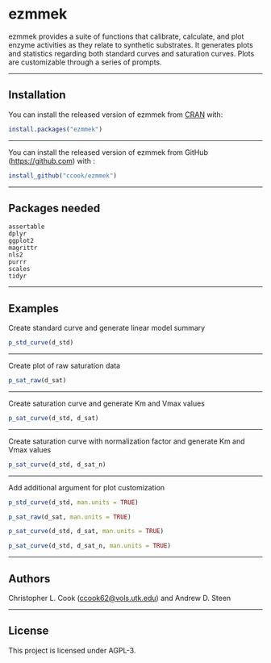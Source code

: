 # ezmmek

<!-- badges: start -->
<!-- badges: end -->

ezmmek provides a suite of functions that calibrate, calculate, and plot enzyme activities as they relate to synthetic substrates. It generates plots and statistics regarding both standard curves and saturation curves. Plots are customizable through a series of prompts.

***

## Installation

You can install the released version of ezmmek from [CRAN](https://CRAN.R-project.org) with:

``` r
install.packages("ezmmek")
```
***
You can install the released version of ezmmek from GitHub (https://github.com) with :

```r
install_github("ccook/ezmmek")
```
***

## Packages needed
    assertable  
    dplyr  
    ggplot2  
    magrittr  
    nls2  
    purrr  
    scales  
    tidyr

***

## Examples
Create standard curve and generate linear model summary
``` r
p_std_curve(d_std)
```    
***
Create plot of raw saturation data
```r
p_sat_raw(d_sat)
```
***
Create saturation curve and generate Km and Vmax values
```r
p_sat_curve(d_std, d_sat)
```
***
Create saturation curve with normalization factor and generate Km and Vmax values
```r
p_sat_curve(d_std, d_sat_n)
```
***
Add additional argument for plot customization
```r
p_std_curve(d_std, man.units = TRUE)
```

```r
p_sat_raw(d_sat, man.units = TRUE)
```

```r
p_sat_curve(d_std, d_sat, man.units = TRUE)
```

```r
p_sat_curve(d_std, d_sat_n, man.units = TRUE)
```
***

## Authors
Christopher L. Cook (<ccook62@vols.utk.edu>) and Andrew D. Steen

***

## License
This project is licensed under AGPL-3.





